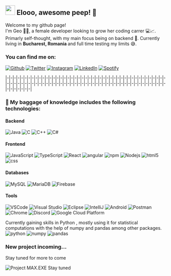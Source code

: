 ## <img src="https://images.emojiterra.com/google/noto-emoji/v2.034/128px/1f1f7-1f1f4.png" width=30 heigth=30> Elooo, awesome peep! 🤩

Welcome to my github page! </br> I'm Geo 👱‍♀️, a female developer looking to grow her coding carrer 💻📈. Primarly self-thought, with my main focus being on backend 🖖. Currently living in <b>Bucharest, Romania </b>
and full time testing my limits 😅.

<h3> You can find me on: </h3>
<a href="https://github.com/GeoMaximus" target="_blank"><img alt="Github" src="https://img.shields.io/badge/GitHub-%2312100E.svg?&style=for-the-badge&logo=Github" /></a>
<a href="https://twitter.com/geomaximus_" target="_blank"><img alt="Twitter" src="https://img.shields.io/badge/twitter-%2312100E.svg?&style=for-the-badge&logo=twitter" /></a> 
<a href="https://www.instagram.com/geomaximus/" target="_blank"><img alt="Instagram" src="https://img.shields.io/badge/Instagram-%2312100E.svg?&style=for-the-badge&logo=Instagram" /></a>
<a href="www.linkedin.com/in/georgiana-adelina-pescaru" target="_blank"><img alt="LinkedIn" src="https://img.shields.io/badge/linkedin-%2312100E.svg?&style=for-the-badge&logo=linkedin" /></a>
<a href="https://open.spotify.com/user/geomaximus" target="_blank"><img alt="Spotify" src="https://img.shields.io/badge/spotify-%2312100E.svg?&style=for-the-badge&logo=spotify" /></a>
<p>|-|-|-|-|-|-|-|-|-|-|-|-|-|-|-|-|-|-|-|-|-|-|-|-|-|-|-|-|-|-|-|-|-|-|-|-|-|-|-|-|-|-|-|-|-|-|-|-|-|-|-|-|-|-|-|-|-|-|-|-|-|-|-|-|-|-|-|-|-|-|-|-|-|-|-|-|-|-|-|-|-|-|-|-|-|-|-|-|-|-|-|-|-|-|-|-|-|</p>

<h3>🧳 My baggage of knowledge includes the following technologies:</h3>

<h4> Backend </h4>
<p>
  <img alt="Java" src="https://img.shields.io/badge/-java-00599C?style=flat-square&logo=java" />
  <img alt="C" src="https://img.shields.io/badge/-C-00599C?style=flat-square&logo=c" />
  <img alt="C++" src="https://img.shields.io/badge/-C++-00599C?style=flat-square&logo=c%2B%2B" />
  <img alt="C#" src="https://img.shields.io/badge/C%23-00599C?style=flat-square&logo=c-sharp" />
</p>

<h4> Frontend </h4>
<p>
  <img alt="JavaScript" src="https://img.shields.io/badge/-JavaScript-DD0031?style=flat-square&logo=javascript" />
  <img alt="TypeScript" src="https://img.shields.io/badge/-TypeScript-007ACC?style=flat-square&logo=typescript&logoColor=white" />
  <img alt="React" src="https://img.shields.io/badge/-React-45b8d8?style=flat-square&logo=react&logoColor=white" />
  <img alt="angular" src="https://img.shields.io/badge/-Angular-DD0031?style=flat-square&logo=angular&logoColor=white" />
  <img alt="npm" src="https://img.shields.io/badge/-NPM-CB3837?style=flat-square&logo=npm&logoColor=white" />
  <img alt="Nodejs" src="https://img.shields.io/badge/-Nodejs-43853d?style=flat-square&logo=Node.js&logoColor=white" />
  <img alt="html5" src="https://img.shields.io/badge/-HTML5-E34F26?style=flat-square&logo=html5&logoColor=white" />
  <img alt="css" src="https://img.shields.io/badge/-CSS3-1572B6?style=flat-square&logo=css3" />
</p>

<h4> Databases </h4>
<p>
  <img alt="MySQL" src="https://img.shields.io/badge/-MySQL-black?style=flat-square&logo=mysql" />
  <img alt="MariaDB" src="https://img.shields.io/badge/MariaDB-black?style=flat-square&logo=mariadb" />
  <img alt="Firebase" src="https://img.shields.io/badge/Firebase-black?style=flat-square&logo=firebase" />
</p>

<h4> Tools </h4>
<p>
  <img alt="VSCode" src="https://img.shields.io/badge/-VS%20Code-black?style=flat-square&logo=visual-studio-code" />
  <img alt="Visual Studio" src="https://img.shields.io/badge/-Visual%20Studio-black?style=flat-square&logo=visual-studio" />
  <img alt="Eclipse" src="https://img.shields.io/badge/-Eclipse-black?style=flat-square&logo=eclipse" />
  <img alt="IntelliJ" src="https://img.shields.io/badge/IntelliJIDEA-black?style=flat-square&logo=intellij-idea" />
  <img alt="Android" src="https://img.shields.io/badge/Android%20Studio-black?style=flat-square&logo=android-studio" />
  <img alt="Postman" src="https://img.shields.io/badge/Postman-black?style=flat-square&logo=postman" />
  <img alt="Chrome" src="https://img.shields.io/badge/Chrome-black?style=flat-square&logo=google-chrome" />
  <img alt="Discord" src="https://img.shields.io/badge/Discord-black?style=flat-square&logo=discord" />
  <img alt="Google Cloud Platform" src="https://img.shields.io/badge/-Google_Cloud_Platform-black?style=flat-square&logo=google-cloud" />
</p>

<p>Currently gaining skills in Python , mostly using it for statistical computations with the help of numpy and pandas among other packages.
<img alt="python" src="https://img.shields.io/badge/python-3670A0?style=flat-square&logo=python" /> <img alt="numpy" src="https://img.shields.io/badge/numpy-%23013243.svg?style=for-the-badge&logo=numpy" /> <img alt="pandas" src="https://img.shields.io/badge/pandas-%23150458.svg?style=for-the-badge&logo=pandas" /></p>

<h3>New project incoming...</h3>
<p> Stay tuned for more to come</p>
<img src="https://media-exp1.licdn.com/dms/image/C4E16AQG4DcJaVwGAfQ/profile-displaybackgroundimage-shrink_350_1400/0/1636470389476?e=1658361600&v=beta&t=Y3IZ58ZneIPlKcN8mfvbi6vCmSR_V5p06d1gFlbgJfI" alt="Project MAX.EXE Stay tuned"> 
